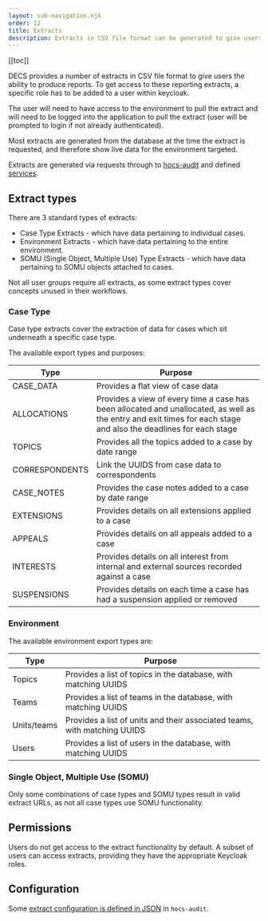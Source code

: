 ```yaml
---
layout: sub-navigation.njk
order: 12
title: Extracts
description: Extracts in CSV file format can be generated to give users the ability to produce reports.
---
```


[[toc]]

DECS provides a number of extracts in CSV file format to give users the ability to produce reports. To get access to these reporting extracts, a specific role has to be added to a user within keycloak.

The user will need to have access to the environment to pull the extract and will need to be logged into the application to pull the extract (user will be prompted to login if not already authenticated).

Most extracts are generated from the database at the time the extract is requested, and therefore show live data for the environment targeted.

Extracts are generated via requests through to [hocs-audit](https://github.com/UKHomeOffice/hocs-audit) and defined [services](https://github.com/UKHomeOffice/hocs-audit/tree/main/src/main/java/uk/gov/digital/ho/hocs/audit/service).

## Extract types
There are 3 standard types of extracts:

- Case Type Extracts - which have data pertaining to individual cases.
- Environment Extracts - which have data pertaining to the entire environment.
- SOMU (Single Object, Multiple Use) Type Extracts - which have data pertaining to SOMU objects attached to cases.

Not all user groups require all extracts, as some extract types cover concepts unused in their workflows.

### Case Type
Case type extracts cover the extraction of data for cases which sit underneath a specific case type.

The available export types and purposes:

| Type           | Purpose                                                                                                                                                           |
|----------------|-------------------------------------------------------------------------------------------------------------------------------------------------------------------|
| CASE_DATA      | Provides a flat view of case data                                                                                                                                 |
| ALLOCATIONS    | Provides a view of every time a case has been allocated and unallocated, as well as the entry and exit times for each stage and also the deadlines for each stage |
| TOPICS         | Provides all the topics added to a case by date range                                                                                                             |
| CORRESPONDENTS | Link the UUIDS from case data to correspondents                                                                                                                   |
| CASE_NOTES     | Provides the case notes added to a case by date range                                                                                                             |
| EXTENSIONS     | Provides details on all extensions applied to a case                                                                                                              |
| APPEALS        | Provides details on all appeals added to a case                                                                                                                   |
| INTERESTS      | Provides details on all interest from internal and external sources recorded against a case                                                                       |
| SUSPENSIONS    | Provides details on each time a case has had a suspension applied or removed                                                                                      |

### Environment 
The available environment export types are:

| Type        | Purpose                                                                  |
|-------------|--------------------------------------------------------------------------|
| Topics      | Provides a list of topics in the database, with matching UUIDS           |
| Teams       | Provides a list of teams in the database, with matching UUIDS            |
| Units/teams | Provides a list of units and their associated teams, with matching UUIDS |
| Users       | Provides a list of users in the database, with matching UUIDS            |

### Single Object, Multiple Use (SOMU)
Only some combinations of case types and SOMU types result in valid extract URLs, as not all case types use SOMU functionality.

## Permissions
Users do not get access to the extract functionality by default. A subset of users can access extracts, providing they have the appropriate Keycloak roles.

## Configuration
Some [extract configuration is defined in JSON](https://github.com/UKHomeOffice/hocs-audit/tree/main/src/main/resources/config) in `hocs-audit`.
